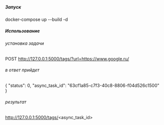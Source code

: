 ##### Запуск
docker-compose up --build -d

##### Использование
###### установка задачи
POST http://127.0.0.1:5000/tags/?url=https://www.google.ru/
###### в ответ прийдет
{
    "status": 0,
    "async_task_id": "63cf1a85-c7f3-40c8-8806-f04d526c1500"
}
###### результат
http://127.0.0.1:5000/tags/<async_task_id>